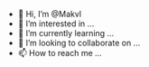 - 👋 Hi, I’m @Makvl
- 👀 I’m interested in ...
- 🌱 I’m currently learning ...
- 💞️ I’m looking to collaborate on ...
- 📫 How to reach me ...

<!---
Makvl/Makvl is a ✨ special ✨ repository because its `README.md` (this file) appears on your GitHub profile.
You can click the Preview link to take a look at your changes.
--->
